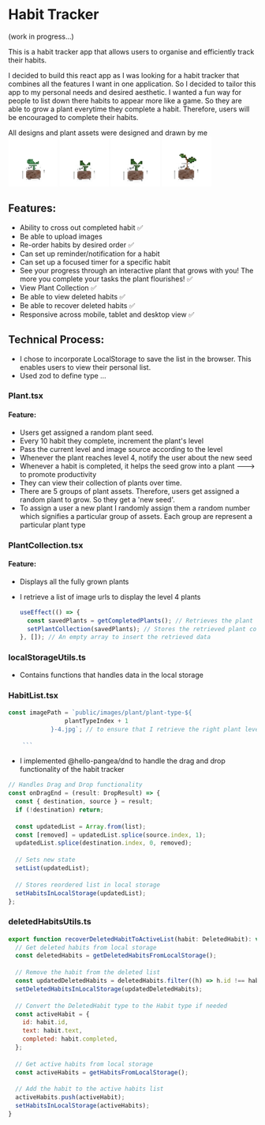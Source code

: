 # Habit Tracker

(work in progress...) <br>

This is a habit tracker app that allows users to organise and efficiently track their habits. <br>

I decided to build this react app as I was looking for a habit tracker that combines all the features I want in one application. So I decided to tailor this app to my personal needs and desired aesthetic. I wanted a fun way for people to list down there habits to appear more like a game. So they are able to grow a plant everytime they complete a habit. Therefore, users will be encouraged to complete their habits.

All designs and plant assets were designed and drawn by me
<br>
<img src="public/images/original-image.GIF" alt="plant-image" width="100" height="100">
<img src="public/images/original-image-2.GIF" alt="plant-image" width="100" height="100">
<img src="public/images/original-image-3.GIF" alt="plant-image" width="100" height="100">
<img src="public/images/original-image-4.GIF" alt="plant-image" width="100" height="100">
<br>

## Features:

- Ability to cross out completed habit ✅
- Be able to upload images
- Re-order habits by desired order ✅
- Can set up reminder/notification for a habit
- Can set up a focused timer for a specific habit
- See your progress through an interactive plant that grows with you! The more you complete your tasks the plant flourishes! ✅
- View Plant Collection ✅
- Be able to view deleted habits ✅
- Be able to recover deleted habits ✅
- Responsive across mobile, tablet and desktop view ✅

## Technical Process:

- I chose to incorporate LocalStorage to save the list in the browser. This enables users to view their personal list.
- Used zod to define type
  ...

### Plant.tsx

#### Feature:

- Users get assigned a random plant seed.
- Every 10 habit they complete, increment the plant's level
- Pass the current level and image source according to the level
- Whenever the plant reaches level 4, notify the user about the new seed
- Whenever a habit is completed, it helps the seed grow into a plant ---> to promote productivity
- They can view their collection of plants over time.
- There are 5 groups of plant assets. Therefore, users get assigned a random plant to grow. So they get a 'new seed'.
- To assign a user a new plant I randomly assign them a random number which signifies a particular group of assets. Each group are represent a particular plant type

### PlantCollection.tsx

#### Feature:

- Displays all the fully grown plants
- I retrieve a list of image urls to display the level 4 plants

  ```js
  useEffect(() => {
    const savedPlants = getCompletedPlants(); // Retrieves the plant collection from localStorage
    setPlantCollection(savedPlants); // Stores the retrieved plant collection
  }, []); // An empty array to insert the retrieved data
  ```

### localStorageUtils.ts

- Contains functions that handles data in the local storage

### HabitList.tsx

````js
const imagePath = `public/images/plant/plant-type-${
				plantTypeIndex + 1
			}-4.jpg`; // to ensure that I retrieve the right plant level I hard coded number '4' as it's the final level of the plant

	```
````

- I implemented @hello-pangea/dnd to handle the drag and drop functionality of the habit tracker

```js
// Handles Drag and Drop functionality
const onDragEnd = (result: DropResult) => {
  const { destination, source } = result;
  if (!destination) return;

  const updatedList = Array.from(list);
  const [removed] = updatedList.splice(source.index, 1);
  updatedList.splice(destination.index, 0, removed);

  // Sets new state
  setList(updatedList);

  // Stores reordered list in local storage
  setHabitsInLocalStorage(updatedList);
};
```

### deletedHabitsUtils.ts

```js
export function recoverDeletedHabitToActiveList(habit: DeletedHabit): void {
  // Get deleted habits from local storage
  const deletedHabits = getDeletedHabitsFromLocalStorage();

  // Remove the habit from the deleted list
  const updatedDeletedHabits = deletedHabits.filter((h) => h.id !== habit.id);
  setDeletedHabitsInLocalStorage(updatedDeletedHabits);

  // Convert the DeletedHabit type to the Habit type if needed
  const activeHabit = {
    id: habit.id,
    text: habit.text,
    completed: habit.completed,
  };

  // Get active habits from local storage
  const activeHabits = getHabitsFromLocalStorage();

  // Add the habit to the active habits list
  activeHabits.push(activeHabit);
  setHabitsInLocalStorage(activeHabits);
}
```
